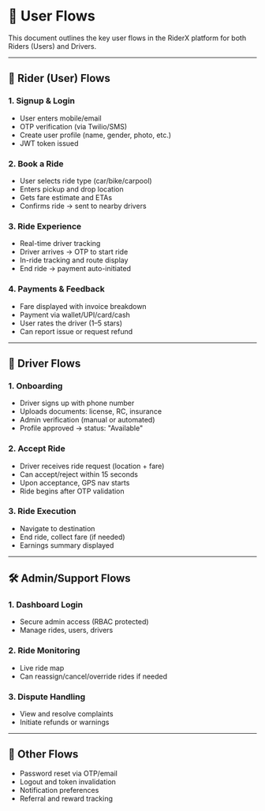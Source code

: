 # 🔄 User Flows

This document outlines the key user flows in the RiderX platform for both Riders (Users) and Drivers.

---

## 👤 Rider (User) Flows

### 1. Signup & Login
- User enters mobile/email
- OTP verification (via Twilio/SMS)
- Create user profile (name, gender, photo, etc.)
- JWT token issued

### 2. Book a Ride
- User selects ride type (car/bike/carpool)
- Enters pickup and drop location
- Gets fare estimate and ETAs
- Confirms ride → sent to nearby drivers

### 3. Ride Experience
- Real-time driver tracking
- Driver arrives → OTP to start ride
- In-ride tracking and route display
- End ride → payment auto-initiated

### 4. Payments & Feedback
- Fare displayed with invoice breakdown
- Payment via wallet/UPI/card/cash
- User rates the driver (1–5 stars)
- Can report issue or request refund

---

## 🚗 Driver Flows

### 1. Onboarding
- Driver signs up with phone number
- Uploads documents: license, RC, insurance
- Admin verification (manual or automated)
- Profile approved → status: "Available"

### 2. Accept Ride
- Driver receives ride request (location + fare)
- Can accept/reject within 15 seconds
- Upon acceptance, GPS nav starts
- Ride begins after OTP validation

### 3. Ride Execution
- Navigate to destination
- End ride, collect fare (if needed)
- Earnings summary displayed

---

## 🛠 Admin/Support Flows

### 1. Dashboard Login
- Secure admin access (RBAC protected)
- Manage rides, users, drivers

### 2. Ride Monitoring
- Live ride map
- Can reassign/cancel/override rides if needed

### 3. Dispute Handling
- View and resolve complaints
- Initiate refunds or warnings

---

## 🔁 Other Flows

- Password reset via OTP/email
- Logout and token invalidation
- Notification preferences
- Referral and reward tracking
